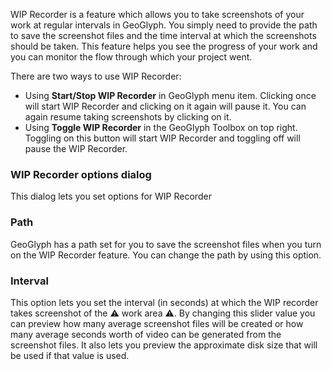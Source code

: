 WIP Recorder is a feature which allows you to take screenshots of your work at regular intervals in GeoGlyph. You simply need to provide the path to save the screenshot files and the time interval at which the screenshots should be taken. This feature helps you see the progress of your work and you can monitor the flow through which your project went.

There are two ways to use WIP Recorder:
- Using **Start/Stop WIP Recorder** in GeoGlyph menu item. Clicking once will start WIP Recorder and clicking on it again will pause it. You can again resume taking screenshots by clicking on it.
- Using **Toggle WIP Recorder** in the GeoGlyph Toolbox on top right. Toggling on this button will start WIP Recorder and toggling off will pause the WIP Recorder.

### WIP Recorder options dialog
This dialog lets you set options for WIP Recorder

### Path
GeoGlyph has a path set for you to save the screenshot files when you turn on the WIP Recorder feature. You can change the path by using this option.

### Interval
This option lets you set the interval (in seconds) at which the WIP recorder takes screenshot of the :warning: work area :warning:. By changing this slider value you can preview how many average screenshot files will be created or how many average seconds worth of video can be generated from the screenshot files. It also lets you preview the approximate disk size that will be used if that value is used.

